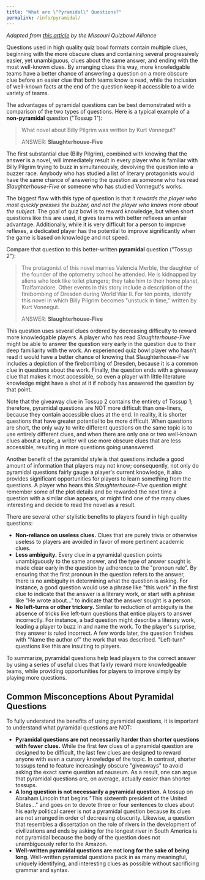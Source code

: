 ```yaml
---
title: "What are \"Pyramidal\" Questions?"
permalink: /info/pyramidal/
---
```


*Adapted from [this article](http://www.moqba.org/quality/questions/) by the
Missouri Quizbowl Alliance*

Questions used in high quality quiz bowl formats contain multiple clues,
beginning with the more obscure clues and containing several progressively
easier, yet unambiguous, clues about the same answer, and ending with the most
well-known clues. By arranging clues this way, more knowledgable teams have a
better chance of answering a question on a more obscure clue before an easier
clue that both teams know is read, while the inclusion of well-known facts at
the end of the question keep it accessible to a wide variety of teams.

The advantages of pyramidal questions can be best demonstrated with a comparison
of the two types of questions. Here is a typical example of a **non-pyramidal**
question ("Tossup 1"):

> What novel about Billy Pilgrim was written by Kurt Vonnegut?
>
> ANSWER: **Slaughterhouse-Five**

The first substantial clue (Billy Pilgrim), combined with knowing that the
answer is a novel, will immediately result in every player who is familiar with
Billy Pilgrim trying to buzz in simultaneously, devolving the question into a
buzzer race. Anybody who has studied a list of literary protagonists would have
the same chance of answering the question as someone who has read
*Slaughterhouse-Five* or someone who has studied Vonnegut's works.

The biggest flaw with this type of question is that it *rewards the player who
most quickly presses the buzzer, and not the player who knows more about the
subject.* The goal of quiz bowl is to reward knowledge, but when short questions
like this are used, it gives teams with better reflexes an unfair advantage.
Additionally, while it is very difficult for a person to improve reflexes, a
dedicated player has the potential to improve significantly when the game is
based on knowledge and not speed.

Compare that question to this better-written **pyramidal** question ("Tossup
2"):

> The protagonist of this novel marries Valencia Merble, the daughter of the
  founder of the optometry school he attended. He is kidnapped by aliens who
  look like toilet plungers; they take him to their home planet,
  Tralfamadore. Other events in this story include a description of the
  firebombing of Dresden during World War II. For ten points, identify this
  novel in which Billy Pilgrim becomes "unstuck in time," written by Kurt
  Vonnegut.
>
> ANSWER: **Slaughterhouse-Five**

This question uses several clues ordered by decreasing difficulty to reward more
knowledgable players. A player who has read *Slaughterhouse-Five* might be able
to answer the question very early in the question due to their deep
familiarity with the work. An experienced quiz bowl player who hasn't read it
would have a better chance of knowing that Slaughterhouse-Five includes a
depiction of the firebombing of Dresden, because it is a common clue in
questions about the work. Finally, the question ends with a giveaway clue that
makes it most accessible, so even a player with little literature knowledge
might have a shot at it if nobody has answered the question by that point.

Note that the giveaway clue in Tossup 2 contains the entirety of Tossup 1;
therefore, pyramidal questions are NOT more difficult than one-liners, because
they contain accessible clues at the end. In reality, it is shorter questions
that have greater potential to be more difficult. When questions are short, the
only way to write different questions on the same topic is to use entirely
different clues, and when there are only one or two well-known clues about a
topic, a writer will use more obscure clues that are less accessible, resulting
in more questions going unanswered.

Another benefit of the pyramidal style is that questions include a good amount
of information that players may not know; consequently, not only do pyramidal
questions fairly gauge a player's current knowledge, it also provides
significant opportunities for players to learn something from the questions. A
player who hears this *Slaughterhouse-Five* question might remember some of the
plot details and be rewarded the next time a question with a similar clue
appears, or might find one of the many clues interesting and decide to read the
novel as a result.

There are several other stylistic benefits to players found in high quality
questions:

* **Non-reliance on useless clues.** Clues that are purely trivia or otherwise
  useless to players are avoided in favor of more pertinent academic clues.
* **Less ambiguity.** Every clue in a pyramidal question points unambiguously to the
  same answer, and the type of answer sought is made clear early in the question
  by adherence to the "pronoun rule". By ensuring that the first pronoun in the
  question refers to the answer, there is no ambiguity in determining what the
  question is asking. For instance, a good question would use a phrase like
  "this work" in the first clue to indicate that the answer is a literary work,
  or start with a phrase like "He wrote about..." to indicate that the answer
  sought is a person.
* **No left-turns or other trickery.** Similar to reduction of ambiguity is the
  absence of tricks like left-turn questions that entice players to answer
  incorrectly. For instance, a bad question might describe a literary work,
  leading a player to buzz in and name the work. To the player's surprise, they
  answer is ruled incorrect. A few words later, the question finishes with "Name
  the author of" the work that was described. "Left-turn" questions like this
  are insulting to players.

To summarize, pyramidal questions help lead players to the correct answer by
using a series of useful clues that fairly reward more knowledgeable teams,
while providing opportunities for players to improve simply by playing more
questions.

## Common Misconceptions About Pyramidal Questions

To fully understand the benefits of using pyramidal questions, it is important
to understand what pyramidal questions are NOT:

* **Pyramidal questions are not necessarily harder than shorter questions with
  fewer clues.** While the first few clues of a pyramidal question are designed
  to be difficult, the last few clues are designed to reward anyone with even a
  cursory knowledge of the topic. In contrast, shorter tossups tend to feature
  increasingly obscure "giveaways" to avoid asking the exact same question ad
  nauseum. As a result, one can argue that pyramidal questions are, on average,
  actually easier than shorter tossups.
* **A long question is not necessarily a pyramidal question.** A tossup on Abraham
  Lincoln that begins "This sixteenth president of the United States..." and
  goes on to devote three or four sentences to clues about his early political
  career is not a pyramidal question because its clues are not arranged in order
  of decreasing obscurity. Likewise, a question that resembles a dissertation on
  the role of rivers in the development of civilizations and ends by asking for
  the longest river in South America is not pyramidal because the body of the
  question does not unambiguously refer to the Amazon.
* **Well-written pyramidal questions are not long for the sake of being long.**
  Well-written pyramidal questions pack in as many meaningful, uniquely
  identifying, and interesting clues as possible without sacrificing grammar and
  syntax.

